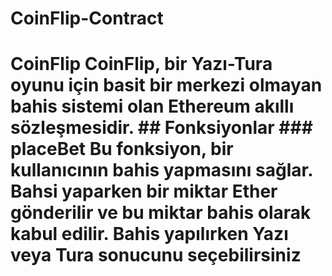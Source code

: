 # CoinFlip-Contract
# CoinFlip  CoinFlip, bir Yazı-Tura oyunu için basit bir merkezi olmayan bahis sistemi olan Ethereum akıllı sözleşmesidir.  ## Fonksiyonlar  ### placeBet  Bu fonksiyon, bir kullanıcının bahis yapmasını sağlar. Bahsi yaparken bir miktar Ether gönderilir ve bu miktar bahis olarak kabul edilir. Bahis yapılırken Yazı veya Tura sonucunu seçebilirsiniz
